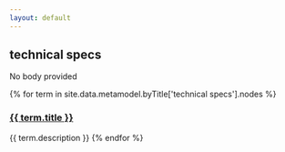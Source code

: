 ```yaml
---
layout: default
---
```

<style>
.initial-content {
  padding-left:5%;
  padding-right:25px;
}
</style>

## technical specs

No body provided

{% for term in site.data.metamodel.byTitle['technical specs'].nodes %}
### <a href='/_pages/embed?t={{ term.title }}'>{{ term.title }}</a>

{{ term.description }}
{% endfor %}
